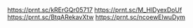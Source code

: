 https://prnt.sc/kRErGQr05717
https://prnt.sc/M_HlDyexDoUf
https://prnt.sc/BtqARekavXtw
https://prnt.sc/ncoewElwuDym
